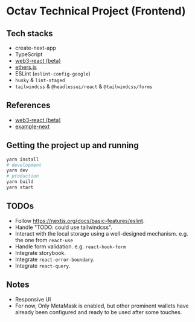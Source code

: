 
# Octav Technical Project (Frontend)

## Tech stacks

- create-next-app
- TypeScript
- [web3-react (beta)](https://github.com/NoahZinsmeister/web3-react)
- [ethers.js](https://github.com/ethers-io/ethers.js/)
- ESLint (`eslint-config-google`)
- `husky` & `lint-staged`
- `tailwindcss` & `@headlessui/react` & `@tailwindcss/forms`

## References

- [web3-react (beta)](https://github.com/NoahZinsmeister/web3-react)
- [example-next](https://github.com/NoahZinsmeister/web3-react/tree/main/packages/example-next)

## Getting the project up and running

```bash
yarn install
# development
yarn dev
# production
yarn build
yarn start
```

## TODOs

- Follow https://nextjs.org/docs/basic-features/eslint.
- Handle "TODO: could use tailwindcss".
- Interact with the local storage using a well-designed mechanism. e.g. the one from `react-use`
- Handle form validation. e.g. `react-hook-form`
- Integrate storybook.
- Integrate `react-error-boundary`.
- Integrate `react-query`.

## Notes

- Responsive UI
- For now, Only MetaMask is enabled, but other prominent wallets have already been configured and ready to be used after some touches.